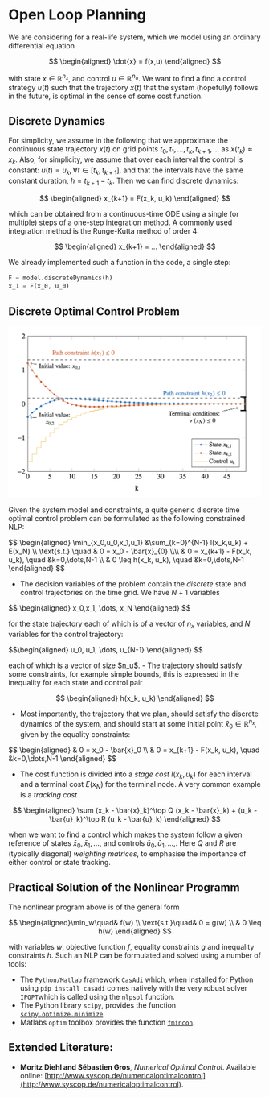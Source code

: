 # Open Loop Planning
We are considering for a real-life system, which we model using an ordinary differential equation 

$$
\begin{aligned}
	\dot{x} = f(x,u)
\end{aligned}
$$

with state $x\in \mathbb{R}^{n_x}$, and control $u\in \mathbb{R}^{n_u}$. We want to find a find a control strategy $u(t)$ such that the trajectory $x(t)$ that the system (hopefully) follows in the future, is optimal in the sense of some cost function.
## Discrete Dynamics

For simplicity, we assume in the following that we approximate the continuous state trajectory $x(t)$ on grid points $t_0, t_1, \dots, t_k, t_{k+1}, \dots$ as $x(t_k) \approx x_k$. Also, for simplicity, we assume that over each interval the control is constant: $u(t) = u_k, \forall  t \in [t_k, t_{k+1}]$, and that the intervals have the same constant duration, $h = t_{k+1} - t_k$.
Then we can find discrete dynamics:

$$
\begin{aligned}
	x_{k+1} = F(x_k, u_k)
\end{aligned}
$$

which can be obtained from a continuous-time ODE using a single (or multiple) steps of a one-step integration method. A commonly used integration method is the Runge-Kutta method of order 4:

$$
\begin{aligned}
	x_{k+1} = ...
\end{aligned}
$$


We already implemented such a function in the code, a single step:
```python
F = model.discreteDynamics(h)
x_1 = F(x_0, u_0)
```
## Discrete Optimal Control Problem
<img src="_misc/DOCP.png" width="700"/>

Given the system model and constraints, a quite generic discrete time optimal control problem can be formulated as the following constrained NLP:
<p>
$$
\begin{aligned}
\min_{x_0,u_0,x_1,u_1} &\sum_{k=0}^{N-1} l(x_k,u_k) + E(x_N)  \\
\text{s.t.} \quad & 0 = x_0 - \bar{x}_{0} \\\\
&  0 = x_{k+1} - F(x_k, u_k), \quad &k=0,\dots,N-1 \\
&  0 \leq h(x_k, u_k), \quad &k=0,\dots,N-1 
\end{aligned}
$$
</p>

- The decision variables of the problem contain the *discrete* state and control trajectories on the time grid. We have $N+1$ variables 	
<p>$$
  \begin{aligned}
  x_0,x_1, \dots, x_N
  \end{aligned}
  $$</p>
  
	
  for the state trajectory each of which is of a vector of $n_x$ variables, and $N$ variables for  the control trajectory:
  <p>$$\begin{aligned}
	u_0, u_1, \dots, u_{N-1}
	\end{aligned}
	$$</p>
  each of which is a vector of size $n_u$.
- The trajectory should satisfy some constraints, for example simple bounds, this is expressed in the inequality for each state and control pair
  
  $$
  \begin{aligned}
  h(x_k, u_k)
  \end{aligned}
  $$
  
- Most importantly, the trajectory that we plan, should satisfy the discrete dynamics of the system, and should start at some initial point $\bar{x}_0 \in \mathbb{R}^{n_x}$, given by the equality constraints:

<p>
$$
\begin{aligned}
& 0 = x_0 - \bar{x}_0 \\
 	&  0 = x_{k+1} - F(x_k, u_k), \quad &k=0,\dots,N-1
\end{aligned}
$$
</p>
  
  
- The cost function is divided into a *stage cost*  $l(x_k, u_k)$ for each interval and a terminal cost $E(x_N)$ for the terminal node. A very common example is a *tracking cost*

$$
\begin{aligned}
\sum (x_k - \bar{x}_k)^\top Q (x_k - \bar{x}_k) + (u_k - \bar{u}_k)^\top R (u_k - \bar{u}_k)
\end{aligned}
$$
  
  when we want to find a control which makes the system follow a given reference of states $\bar{x}_0, \bar{x}_1, \dots,$  and controls  $\bar{u}_0, \bar{u}_1, \dots,$. Here $Q$ and $R$ are (typically diagonal) *weighting matrices*, to emphasise the importance of either control or state tracking.

## Practical Solution of the Nonlinear Programm
The nonlinear program above is of the general form

$$
\begin{aligned}\min_w\quad& f(w) \\
\text{s.t.}\quad& 0 = g(w) \\
& 0 \leq h(w)
\end{aligned}
$$

with variables $w$, objective function $f$, equality constraints $g$ and inequality constraints $h$. Such an NLP can be formulated and solved using a number of tools:
- The `Python/Matlab` framework [`CasAdi`](https://web.casadi.org/) which, when installed for Python using `pip install casadi` comes natively with the very robust solver `IPOPT`which is called using the `nlpsol` function.
- The Python library `scipy`,  provides the function [`scipy.optimize.minimize`](https://docs.scipy.org/doc/scipy/reference/generated/scipy.optimize.minimize.html).
- Matlabs `optim` toolbox provides the function [`fmincon`](https://www.mathworks.com/help/optim/ug/fmincon.html).

## Extended Literature:
- **Moritz Diehl and Sébastien Gros**, _Numerical Optimal Control_. Available online: [http://www.syscop.de/numericaloptimalcontrol](http://www.syscop.de/numericaloptimalcontrol).

